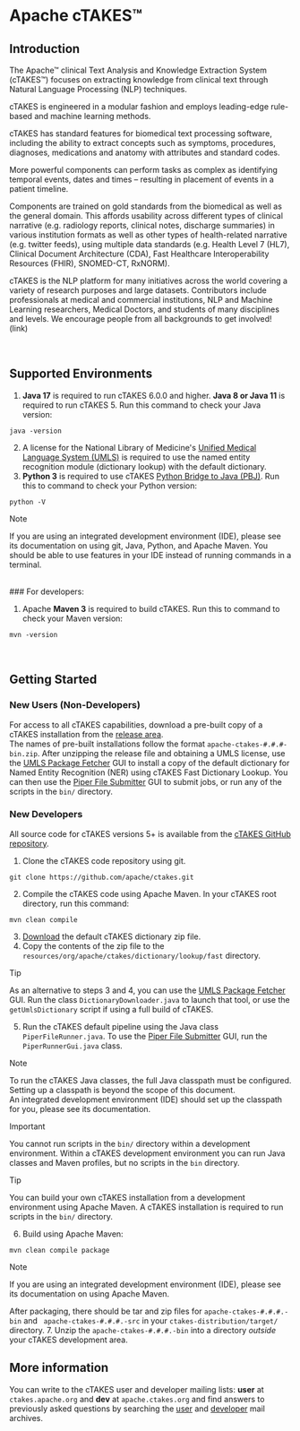 # Apache cTAKES™

## Introduction

The Apache™ clinical Text Analysis and Knowledge Extraction System (cTAKES™) focuses on extracting knowledge
from clinical text through Natural Language Processing (NLP) techniques.

cTAKES is engineered in a modular fashion and employs leading-edge rule-based and machine learning methods.

cTAKES has standard features for biomedical text processing software,
including the ability to extract concepts such as symptoms, procedures, diagnoses, medications and anatomy
with attributes and standard codes.

More powerful components can perform tasks as complex as identifying temporal events,
dates and times – resulting in placement of events in a patient timeline.

Components are trained on gold standards from the biomedical as well as the general domain.
This affords usability across different types of clinical narrative (e.g. radiology reports,
clinical notes, discharge summaries) in various institution formats as well as other types of
health-related narrative (e.g. twitter feeds), using multiple data standards (e.g. Health Level 7 (HL7),
Clinical Document Architecture (CDA), Fast Healthcare Interoperability Resources (FHIR), SNOMED-CT, RxNORM).

cTAKES is the NLP platform for many initiatives across the world covering a variety of research purposes
and large datasets.
Contributors include professionals at medical and commercial institutions, NLP and Machine Learning researchers,
Medical Doctors, and students of many disciplines and levels.
We encourage people from all backgrounds to get involved! (link)


<br>

## Supported Environments
1. **Java 17** is required to run cTAKES 6.0.0 and higher.  **Java 8 or Java 11** is required to run cTAKES 5.
 Run this command to check your Java version:
```
java -version
```
2. A license for the National Library of Medicine's [Unified Medical Language System (UMLS)](https://www.nlm.nih.gov/research/umls/index.html)
   is required to use the named entity recognition module (dictionary lookup) with the default dictionary.
3. **Python 3** is required to use cTAKES [Python Bridge to Java (PBJ)](https://github.com/apache/ctakes/wiki/pbj_intro).
   Run this to command to check your Python version:
```
python -V
```
> [!NOTE]
> If you are using an integrated development environment (IDE), please see its documentation on using git, Java, Python, and Apache Maven.
> You should be able to use features in your IDE instead of running commands in a terminal.

<br/>
### For developers:

1. Apache **Maven 3** is required to build cTAKES. Run this to command to check your Maven version:
```
mvn -version
```

<br/>


## Getting Started

### New Users (Non-Developers)

For access to all cTAKES capabilities, download a pre-built copy of a cTAKES installation from the [release area](https://github.com/apache/ctakes/releases).  
The names of pre-built installations follow the format `apache-ctakes-#.#.#-bin.zip`.
After unzipping the release file and obtaining a UMLS license, use the [UMLS Package Fetcher](https://github.com/apache/ctakes/wiki/cTAKES+UMLS+Package+Fetcher) GUI to install a copy of the
default dictionary for Named Entity Recognition (NER) using cTAKES Fast Dictionary Lookup.
You can then use the [Piper File Submitter](https://github.com/apache/ctakes/wiki/Piper+File+Submitter) GUI to submit jobs, 
or run any of the scripts in the `bin/` directory.


### New Developers

All source code for cTAKES versions 5+ is available from the [cTAKES GitHub repository](https://github.com/apache/ctakes).
1. Clone the cTAKES code repository using git.
```
git clone https://github.com/apache/ctakes.git
```
2. Compile the cTAKES code using Apache Maven.  In your cTAKES root directory, run this command:
```
mvn clean compile
```
3. [Download](https://sourceforge.net/projects/ctakesresources/files/sno_rx_16ab.zip) the default cTAKES dictionary zip file.
4. Copy the contents of the zip file to the `resources/org/apache/ctakes/dictionary/lookup/fast` directory.

> [!TIP]
> As an alternative to steps 3 and 4, you can use the [UMLS Package Fetcher](https://github.com/apache/ctakes/wiki/cTAKES+UMLS+Package+Fetcher) GUI.
> Run the class `DictionaryDownloader.java` to launch that tool, or use the `getUmlsDictionary` script if using a full build of cTAKES.

5. Run the cTAKES default pipeline using the Java class `PiperFileRunner.java`. To use the [Piper File Submitter](https://github.com/apache/ctakes/wiki/Piper+File+Submitter) GUI, run the `PiperRunnerGui.java` class.

> [!NOTE]
> To run the cTAKES Java classes, the full Java classpath must be configured. Setting up a classpath is beyond the scope of this document.  
> An integrated development environment (IDE) should set up the classpath for you, please see its documentation.

> [!IMPORTANT]
> You cannot run scripts in the `bin/` directory within a development environment.
> Within a cTAKES development environment you can run Java classes and Maven profiles, but no scripts in the `bin` directory.

> [!TIP]
> You can build your own cTAKES installation from a development environment using Apache Maven. 
> A cTAKES installation is required to run scripts in the `bin/` directory.

6. Build using Apache Maven:
```
mvn clean compile package
```

> [!NOTE]
> If you are using an integrated development environment (IDE), please see its documentation on using Apache Maven.

After packaging, there should be tar and zip files for `apache-ctakes-#.#.#.-bin` and ` apache-ctakes-#.#.#.-src` in your `ctakes-distribution/target/` directory.
7. Unzip the `apache-ctakes-#.#.#.-bin` into a directory *outside* your cTAKES development area.


## More information

You can write to the cTAKES user and developer mailing lists: **user** at `ctakes.apache.org` and **dev** at `apache.ctakes.org`
and find answers to previously asked questions by searching the [user](https://lists.apache.org/list.html?user@ctakes.apache.org)
and [developer](https://lists.apache.org/list.html?dev@ctakes.apache.org) mail archives.